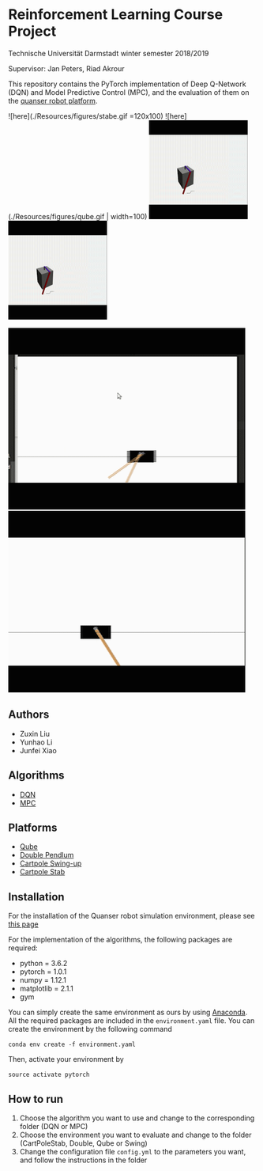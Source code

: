 # Reinforcement Learning Course Project
Technische Universität Darmstadt winter semester 2018/2019

Supervisor: Jan Peters, Riad Akrour

This repository contains the PyTorch implementation of Deep Q-Network (DQN) and Model Predictive Control (MPC), 
and the evaluation of them on the [quanser robot platform](https://git.ias.informatik.tu-darmstadt.de/quanser/clients).

![here](./Resources/figures/stabe.gif =120x100) ![here](./Resources/figures/qube.gif | width=100)
<img width="200" height="200" src="./Resources/figures/qube.gif">
<img width="200" height="200" src="./Resources/figures/qube.gif">

![here](./Resources/figures/swing.gif)![here](./Resources/figures/swing_interesting.gif)
## Authors
+ Zuxin Liu
+ Yunhao Li
+ Junfei Xiao

## Algorithms
+ [DQN](https://arxiv.org/abs/1312.5602)
+ [MPC](https://ieeexplore.ieee.org/abstract/document/8463189)

## Platforms
+ [Qube](https://git.ias.informatik.tu-darmstadt.de/quanser/clients/tree/master/quanser_robots/qube)
+ [Double Pendlum](https://git.ias.informatik.tu-darmstadt.de/quanser/clients/tree/master/quanser_robots/double_pendulum)
+ [Cartpole Swing-up](https://git.ias.informatik.tu-darmstadt.de/quanser/clients/tree/master/quanser_robots/cartpole)
+ [Cartpole Stab](https://git.ias.informatik.tu-darmstadt.de/quanser/clients/tree/master/quanser_robots/cartpole)

## Installation
For the installation of the Quanser robot simulation environment, please see [this page](https://git.ias.informatik.tu-darmstadt.de/quanser/clients)

For the implementation of the algorithms, the following packages are required:

+ python = 3.6.2
+ pytorch = 1.0.1
+ numpy = 1.12.1
+ matplotlib = 2.1.1
+ gym

You can simply create the same environment as ours by using [Anaconda](https://www.anaconda.com/).
All the required packages are included in the ```environment.yaml``` file. You can create the environment by the following command

```angular2html
conda env create -f environment.yaml
```
Then, activate your environment by 

```
source activate pytorch
```

## How to run

1. Choose the algorithm you want to use and change to the corresponding folder (DQN or MPC)
2. Choose the environment you want to evaluate and change to the folder (CartPoleStab, Double, Qube or Swing)
3. Change the configuration file ```config.yml``` to the parameters you want, and follow the instructions in the folder
